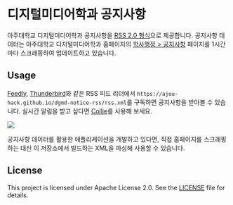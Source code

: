 # 디지털미디어학과 공지사항

아주대학교 디지털미디어학과 공지사항을 [RSS 2.0 형식](https://www.rssboard.org/rss-specification)으로 제공합니다. 공지사항 데이터는 아주대학교 디지털미디어학과 홈페이지의 [학사행정 > 공지사항](https://media.ajou.ac.kr/media/board/board01.jsp) 페이지를 1시간마다 스크래핑하여 업데이트하고 있습니다.

## Usage

[Feedly](https://feedly.com/), [Thunderbird](https://www.thunderbird.net/)와 같은 RSS 피드 리더에서 `https://ajou-hack.github.io/dgmd-notice-rss/rss.xml`를 구독하면 공지사항을 받아볼 수 있습니다. 실시간 알림을 받고 싶다면 [Collie](https://github.com/parksb/collie/)를 사용해 보세요.

![](https://user-images.githubusercontent.com/6410412/274155886-4e423a33-cd37-4044-9c6f-abcb73983acf.png)

공지사항 데이터를 활용한 애플리케이션을 개발하고 있다면, 직접 홈페이지를 스크래핑하는 대신 이 저장소에서 빌드하는 XML을 파싱해 사용할 수 있습니다.

## License

This project is licensed under Apache License 2.0. See the [LICENSE](LICENSE) file for details.
